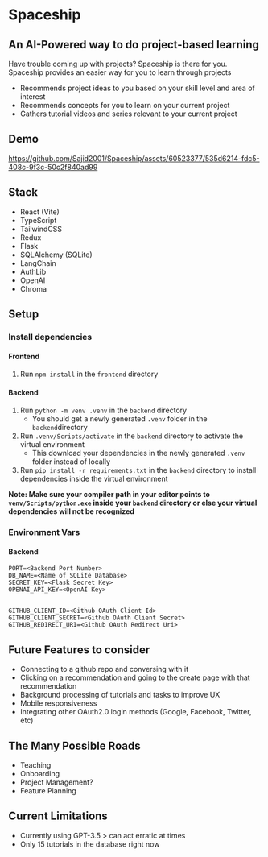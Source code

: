 # Spaceship
## An AI-Powered way to do project-based learning

Have trouble coming up with projects? Spaceship is there for you. Spaceship provides an easier way for you to learn through projects

- Recommends project ideas to you based on your skill level and area of interest
- Recommends concepts for you to learn on your current project
- Gathers tutorial videos and series relevant to your current project

## Demo 

https://github.com/Sajid2001/Spaceship/assets/60523377/535d6214-fdc5-408c-9f3c-50c2f840ad99

## Stack
- React (Vite)
- TypeScript
- TailwindCSS
- Redux
- Flask
- SQLAlchemy (SQLite)
- LangChain
- AuthLib
- OpenAI
- Chroma

## Setup

### Install dependencies

#### Frontend
1. Run `npm install` in the `frontend` directory
#### Backend
1. Run `python -m venv .venv` in the `backend` directory
    - You should get a newly generated `.venv` folder in the `backend`directory
2. Run `.venv/Scripts/activate` in the `backend` directory to activate the virtual environment
    - This download your dependencies in the newly generated `.venv` folder instead of locally
3. Run `pip install -r requirements.txt` in the `backend` directory to install dependencies inside the virtual environment

**Note: Make sure your compiler path in your editor points to `venv/Scripts/python.exe` inside your `backend` directory or else your virtual dependencies will not be recognized**

### Environment Vars

#### Backend
```
PORT=<Backend Port Number>
DB_NAME=<Name of SQLite Database>
SECRET_KEY=<Flask Secret Key>
OPENAI_API_KEY=<OpenAI Key>


GITHUB_CLIENT_ID=<Github OAuth Client Id>
GITHUB_CLIENT_SECRET=<Github OAuth Client Secret>
GITHUB_REDIRECT_URI=<Github OAuth Redirect Uri>
```

## Future Features to consider
- Connecting to a github repo and conversing with it
- Clicking on a recommendation and going to the create page with that recommendation
- Background processing of tutorials and tasks to improve UX
- Mobile responsiveness
- Integrating other OAuth2.0 login methods (Google, Facebook, Twitter, etc) 

## The Many Possible Roads
- Teaching
- Onboarding
- Project Management?
- Feature Planning

## Current Limitations
- Currently using GPT-3.5 > can act erratic at times
- Only 15 tutorials in the database right now
